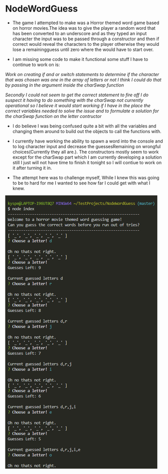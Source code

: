 # NodeWordGuess

* The game I attempted to make was a Horror themed word game based on horror movies.The idea was to give the player a random word that has been converted to an underscore and as they typed an input character the input was to be passed through a constructor and then if correct would reveal the characters to the player otherwise they would lose a remainingguess until zero where the would have to start over.

* I am missing some code to make it functional some stuff I have to continue to work on is:

*Work on creating if and or switch statements to determine if the character that was chosen was one in the array of letters or not I think I could do that by passing in the argument inside the charSwap function*

*Secondly I could not seem to get the correct statement to fire off I do suspect it having to do something with the charSwap not currently operational so I believe it would start working if I have in the place the correct variables needed to solve the issue and to formulate a solution for the charSwap function on the letter contructor*


* I do believe I was being confused quite a bit with all the variables and changing them around to build out the objects to call the functions with.

* I currently have working the ability to spawn a word into the console and to log character input and decrease the guessesRemaining on wrongful choices(Currently they all are.). The constructors mostly seem to work except for the charSwap part which I am currently developing a solution still I just will not have time to finish it tonight so I will contiue to work on it after turning it in.

* The attempt here was to challenge myself, While I knew this was going to be to hard for me I wanted to see how far I could get with what I knew.



![alt text](https://github.com/Kysper/NodeWordGuess/blob/master/nodeguessgame.png)
